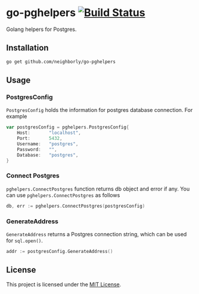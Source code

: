 # go-pghelpers [![Build Status](https://travis-ci.com/neighborly/go-pghelpers.svg?branch=master)](https://travis-ci.com/neighborly/go-pghelpers)

Golang helpers for Postgres.

## Installation

```sh
go get github.com/neighborly/go-pghelpers
```

## Usage

### PostgresConfig

`PostgresConfig` holds the information for postgres database connection. For example

```go
var postgresConfig = pghelpers.PostgresConfig{
	Host:       "localhost",
	Port:       5432,
	Username:   "postgres",
	Password:   "",
	Database:   "postgres",
}
```

### Connect Postgres

`pghelpers.ConnectPostgres` function returns db object and error if any. You can use `pghelpers.ConnectPostgres` as follows

```go
db, err := pghelpers.ConnectPostgres(postgresConfig)
```

### GenerateAddress

`GenerateAddress` returns a Postgres connection string, which can be used for `sql.open()`.

```go
addr := postgresConfig.GenerateAddress()
```

## License

This project is licensed under the [MIT License](LICENSE.md).
